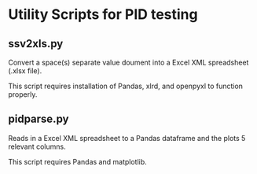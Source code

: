 # Utility Scripts for PID testing

## ssv2xls.py

Convert a space(s) separate value doument into a Excel XML spreadsheet (.xlsx file).

This script requires installation of Pandas, xlrd, and openpyxl to function properly.

## pidparse.py

Reads in a Excel XML spreadsheet to a Pandas dataframe and the plots 5 relevant
columns.

This script requires Pandas and matplotlib.
